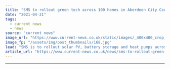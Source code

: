 ```yaml
---
title: "SMS to rollout green tech across 100 homes in Aberdeen City Council partnership"
date: "2021-04-21"
tags: 
  - current news
  - news
source: "current news"
image_url: "https://www.current-news.co.uk/static/images/_400x400_crop_center-center/green-tech-rollout-Aberdeen-image-SMS.jpg"
image_fp: "/assets/img/post_thumbnails/168.jpg"
lead: "​SMS is to rollout solar PV, battery storage and heat pumps across 100 homes as part of a new £5.2 million project."
article_url: "https://www.current-news.co.uk/news/sms-to-rollout-green-tech-across-100-homes-in-aberdeen-city-council-partnership?utm_source=rss-feeds&utm_medium=rss&utm_campaign=rss"
---
```


---
